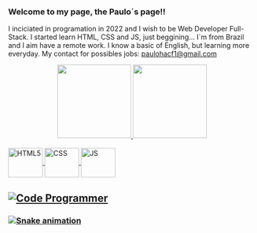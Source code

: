 ### Welcome to my page, the Paulo´s page!!

I inciciated in programation in 2022 and I wish to be Web Developer Full-Stack. 
I started learn HTML, CSS and JS, just beggining...
I´m from Brazil and I aim have a remote work.
I know a basic of English, but learning  more everyday.
My contact for possibles jobs: paulohacf1@gmail.com



<div align="center">
  <a href="https://github.com/PauloHenriqueA">
  <img height="150em" src="https://github-readme-stats.vercel.app/api?username=PauloHenriqueA&show_icons=true&theme=tokyonight&include_all_commits=true&count_private=true"/>
  <img height="150em" src="https://github-readme-stats.vercel.app/api/top-langs/?username=PauloHenriqueA&layout=compact&langs_count=7&theme=tokyonight"/>
</div>
  
 <div style="display: inline_block"><br>
 <img align="center" alt="HTML5" height="60" width="70" src="https://cdn.jsdelivr.net/gh/devicons/devicon/icons/html5/html5-plain-wordmark.svg" />
 <img align="center" alt="CSS" height="60" width="70" src="https://cdn.jsdelivr.net/gh/devicons/devicon/icons/css3/css3-plain-wordmark.svg" />
 <img align="center" alt="JS" height="60" width="70" src="https://cdn.jsdelivr.net/gh/devicons/devicon/icons/javascript/javascript-plain.svg" />
</div>
 
 

## ![Code Programmer](https://github.com/PauloHenriqueA/PauloHenriqueA/blob/main/code-programmer%20(1).gif)
  
  
### ![Snake animation](https://github.com/PauloHenriqueA/PauloHenriqueA/blob/output/github-contribution-grid-snake.svg)
